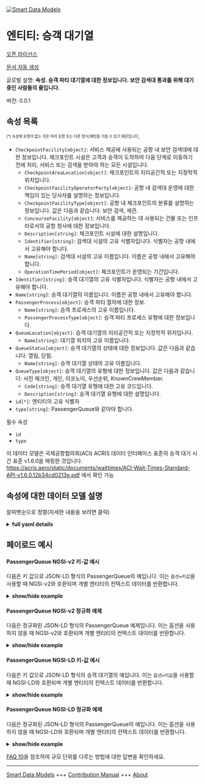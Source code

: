 <!-- 10-Header -->  
[![Smart Data Models](https://smartdatamodels.org/wp-content/uploads/2022/01/SmartDataModels_logo.png "Logo")](https://smartdatamodels.org)  
엔티티: 승객 대기열  
===========<!-- /10-Header -->  
<!-- 15-License -->  
[오픈 라이선스](https://github.com/smart-data-models//dataModel.ACRIS/blob/master/PassengerQueue/LICENSE.md)  
[문서 자동 생성](https://docs.google.com/presentation/d/e/2PACX-1vTs-Ng5dIAwkg91oTTUdt8ua7woBXhPnwavZ0FxgR8BsAI_Ek3C5q97Nd94HS8KhP-r_quD4H0fgyt3/pub?start=false&loop=false&delayms=3000#slide=id.gb715ace035_0_60)  
<!-- /15-License -->  
<!-- 20-Description -->  
글로벌 설명: **속성. 승객 파티 대기열에 대한 정보입니다. 보안 검색대 통과를 위해 대기 중인 사람들의 줄입니다.**  
버전: 0.0.1  
<!-- /20-Description -->  
<!-- 30-PropertiesList -->  

## 속성 목록  

<sup><sub>[*] 속성에 유형이 없는 것은 여러 유형 또는 다른 형식/패턴을 가질 수 있기 때문입니다</sub></sup>.  
- `CheckpointFacility[object]`: 서비스 제공에 사용되는 공항 내 보안 검색대에 대한 정보입니다. 체크포인트 시설은 고객과 승객이 도착하여 다음 단계로 이동하기 전에 처리, 서비스 또는 검색을 받아야 하는 모든 시설입니다.  	- `CheckpointAreaLocation[object]`: 체크포인트의 지리공간적 또는 지정학적 위치입니다.    
	- `CheckpointFacilityOperatorParty[object]`: 공항 내 검색대 운영에 대한 책임이 있는 당사자를 설명하는 정보입니다.    
	- `CheckpointFacilityType[object]`: 공항 내 체크포인트의 분류를 설명하는 정보입니다. 값은 다음과 같습니다: 보안 검색, 세관.    
	- `ConcourseFacility[object]`: 서비스를 제공하는 데 사용되는 건물 또는 인프라로서의 공항 청사에 대한 정보입니다.    
	- `Description[string]`: 체크포인트 시설에 대한 설명입니다.    
	- `Identifier[string]`: 검색대 시설의 고유 식별자입니다. 식별자는 공항 내에서 고유해야 합니다.    
	- `Name[string]`: 검색대 시설의 고유 이름입니다. 이름은 공항 내에서 고유해야 합니다.    
	- `OperationTimePeriod[object]`: 체크포인트가 운영되는 기간입니다.    
- `Identifier[string]`: 승객 대기열의 고유 식별자입니다. 식별자는 공항 내에서 고유해야 합니다.  - `Name[string]`: 승객 대기열의 이름입니다. 이름은 공항 내에서 고유해야 합니다.  - `PassengerProcess[object]`: 승객 파티 절차에 대한 정보.  	- `Name[string]`: 승객 프로세스의 고유 이름입니다.    
	- `PassengerProcessType[object]`: 승객 파티 프로세스 유형에 대한 정보입니다.    
- `QueueLocation[object]`: 승객 대기열의 지리공간적 또는 지정학적 위치입니다.  	- `Name[string]`: 대기열 위치의 고유 이름입니다.    
- `QueueStatus[object]`: 승객 대기열의 상태에 대한 정보입니다. 값은 다음과 같습니다: 열림, 닫힘.  	- `Name[string]`: 승객 대기열 상태의 고유 이름입니다.    
- `QueueType[object]`: 승객 대기열의 유형에 대한 정보입니다. 값은 다음과 같습니다: 사전 체크인, 개인, 이코노미, 우선순위, KnownCrewMember.  	- `Code[string]`: 승객 대기열 유형에 대한 고유 코드입니다.    
	- `Description[string]`: 승객 대기열 유형에 대한 설명입니다.    
- `id[*]`: 엔티티의 고유 식별자  - `type[string]`: PassengerQueue와 같아야 합니다.  <!-- /30-PropertiesList -->  
<!-- 35-RequiredProperties -->  
필수 속성  
- `id`  - `type`  <!-- /35-RequiredProperties -->  
<!-- 40-RequiredProperties -->  
이 데이터 모델은 국제공항협의회(ACI) ACRIS 데이터 인터페이스 표준의 승객 대기 시간 표준 v1.6.0을 매핑한 것입니다. https://acris.aero/static/documents/waittimes/ACI-Wait-Times-Standard-API-v1.6.0.12b34cd0213e.pdf 에서 확인 가능  
<!-- /40-RequiredProperties -->  
<!-- 50-DataModelHeader -->  
## 속성에 대한 데이터 모델 설명  
알파벳순으로 정렬(자세한 내용을 보려면 클릭)  
<!-- /50-DataModelHeader -->  
<!-- 60-ModelYaml -->  
<details><summary><strong>full yaml details</strong></summary>    
```yaml  
PassengerQueue:    
  description: Property. Information about the Passenger Party Queue. A line of people waiting to pass through the security checkpoint process.    
  properties:    
    CheckpointFacility:    
      description: 'Information about a Checkpoint in an Airport used to provide services. A Checkpoint facility is any facility where customers and passengers turn up and need to be processed, serviced or screened before proceeding to the next stage of their journey. '    
      properties:    
        CheckpointAreaLocation:    
          description: The geospatial or geopolitical location of a Checkpoint.    
          properties:    
            AirportElevation:    
              description: 'The height of an Airport, above sea level.'    
              properties:    
                AirportElevationUnitOfMeasurement:    
                  description: The unit of measure of the height of an Airport above sea level (FT for foot or M for metre).    
                  properties:    
                    Name:    
                      description: The name of the unit of measure for an Airport elevation above sea level.    
                      type: string    
                      x-ngsi:    
                        type: Property    
                  type: object    
                  x-ngsi:    
                    type: Property    
                Name:    
                  description: The name of an Airport elevation above sea level.    
                  type: string    
                  x-ngsi:    
                    type: Property    
                Value:    
                  description: The value of an Airport elevation above sea level.    
                  type: number    
                  x-ngsi:    
                    type: Property    
              type: object    
              x-ngsi:    
                type: Property    
            Latitude:    
              description: Coordinate of the latitude of the checkpoint area location.    
              type: number    
              x-ngsi:    
                type: Property    
            Longitude:    
              description: Coordinate of the longitude of the checkpoint area location.    
              type: number    
              x-ngsi:    
                type: Property    
            Name:    
              description: Unique name for geospatial or geopolitical location of a Checkpoint Area Location.    
              type: string    
              x-ngsi:    
                type: Property    
            Srid:    
              description: 'A Spatial Reference System Identifier (SRID), to identify the spatial coordinate system definitions'    
              type: number    
              x-ngsi:    
                type: Property    
            ZoneAreaLocation:    
              description: The geospatial or geopolitical location of a Queuing Zone in a Terminal.    
              properties:    
                Name:    
                  description: Unique name for the Zone Area Location.    
                  type: string    
                  x-ngsi:    
                    type: Property    
                TerminalAreaLocation:    
                  description: The geospatial or geopolitical location of an Airport Terminal building.    
                  properties:    
                    AirportLocation:    
                      description: The geospatial or geopolitical location of an Airport.    
                      properties:    
                        Latitude:    
                        Longitude:    
                        Name:    
                        Srid:    
                      type: object    
                      x-ngsi:    
                        type: Property    
                    Name:    
                      description: Unique name for the Terminal Area Location.    
                      type: string    
                      x-ngsi:    
                        type: Property    
                  type: object    
                  x-ngsi:    
                    type: Property    
              type: object    
              x-ngsi:    
                type: Property    
          type: object    
          x-ngsi:    
            type: Property    
        CheckpointFacilityOperatorParty:    
          description: Information that describes the Party responsible for the operation of a Checkpoint in an Airport.    
          properties:    
            Name:    
              description: Unique name of the Operator Party for the Checkpoint Facility.    
              type: string    
              x-ngsi:    
                type: Property    
          type: object    
          x-ngsi:    
            type: Property    
        CheckpointFacilityType:    
          description: 'Information that describes the classification for a Checkpoint in an Airport. Values are: Security Screening, Customs.'    
          properties:    
            Code:    
              description: Unique code for the Checkpoint Facility Type.    
              type: string    
              x-ngsi:    
                type: Property    
            Description:    
              description: Description of the Checkpoint Facility Type.    
              type: string    
              x-ngsi:    
                type: Property    
          type: object    
          x-ngsi:    
            type: Property    
        ConcourseFacility:    
          description: Information about an Airport Concourse as buildings or infrastructure used to provide services.    
          properties:    
            Identifier:    
              description: Unique identifier for the Concourse Facility.    
              type: string    
              x-ngsi:    
                type: Property    
            Name:    
              description: Unique name for the Concourse Facility.    
              type: string    
              x-ngsi:    
                type: Property    
            TerminalFacility:    
              description: Information about an Airport Terminal as buildings or infrastructure used to provide services.    
              properties:    
                AirportFacility:    
                  description: Information about an Airport as buildings or infrastructure used to provide services.    
                  properties:    
                    IataCode:    
                      description: Three character IATA code for the Airport.    
                      type: string    
                      x-ngsi:    
                        type: Property    
                    IcaoCode:    
                      description: Four character ICAO code for the Airport.    
                      type: string    
                      x-ngsi:    
                        type: Property    
                    Name:    
                      description: Common name of the Airport.    
                      type: string    
                      x-ngsi:    
                        type: Property    
                  type: object    
                  x-ngsi:    
                    type: Property    
                Identifier:    
                  description: Unique identifier for the Terminal Facility.    
                  type: string    
                  x-ngsi:    
                    type: Property    
                Name:    
                  description: Unique name for the Terminal Facility.    
                  type: string    
                  x-ngsi:    
                    type: Property    
              type: object    
              x-ngsi:    
                type: Property    
          type: object    
          x-ngsi:    
            type: Property    
        Description:    
          description: Description of the Checkpoint Facility.    
          type: string    
          x-ngsi:    
            type: Property    
        Identifier:    
          description: Unique identifier for the Checkpoint Facility. The identifier should be unique within an Airport.    
          type: string    
          x-ngsi:    
            type: Property    
        Name:    
          description: Unique name for the Checkpoint Facility. The name should be unique within an Airport.    
          type: string    
          x-ngsi:    
            type: Property    
        OperationTimePeriod:    
          description: The time period over which the Checkpoint is operating.    
          properties:    
            ClosingTime:    
              description: 'The date and time from when the Checkpoint Facility is closed. Date time should be UTC, compliant with ISO 8601 format (e.g. 2023-04-20T11:54:59Z)'    
              type: string    
              x-ngsi:    
                type: Property    
            OpeningTime:    
              description: 'The date and time from when the Checkpoint Facility is open. Date time should be UTC, compliant with ISO 8601 format (e.g. 2023-04-20T11:54:59Z)'    
              type: string    
              x-ngsi:    
                type: Property    
          type: object    
          x-ngsi:    
            type: Property    
      type: object    
      x-ngsi:    
        type: Property    
    Identifier:    
      description: Unique identifier for the Passenger Queue. The identifier should be unique within an Airport.    
      type: string    
      x-ngsi:    
        type: Property    
    Name:    
      description: Name of the Passenger Queue. The name should be unique within an Airport.    
      type: string    
      x-ngsi:    
        type: Property    
    PassengerProcess:    
      description: Information about the Passenger Party Process.    
      properties:    
        Name:    
          description: Unique name for the Passenger Process.    
          type: string    
          x-ngsi:    
            type: Property    
        PassengerProcessType:    
          description: Information about the type of Passenger Party Process.    
          properties:    
            Code:    
              description: Unique code for the type of Passenger Party Process.    
              type: string    
              x-ngsi:    
                type: Property    
            Description:    
              description: Description of the type of Passenger Party Process.    
              type: string    
              x-ngsi:    
                type: Property    
          type: object    
          x-ngsi:    
            type: Property    
      type: object    
      x-ngsi:    
        type: Property    
    QueueLocation:    
      description: The geospatial or geopolitical location of a Passenger Queue.    
      properties:    
        Name:    
          description: Unique name for the Queue Location.    
          type: string    
          x-ngsi:    
            type: Property    
      type: object    
      x-ngsi:    
        type: Property    
    QueueStatus:    
      description: 'Information about the status of a Passenger Queue. Values can be: Open, Closed.'    
      properties:    
        Name:    
          description: Unique name for the status of the Passenger Queue.    
          type: string    
          x-ngsi:    
            type: Property    
      type: object    
      x-ngsi:    
        type: Property    
    QueueType:    
      description: 'Information about the type of a Passenger Queue. Values can be: Pre-Check, Private, Economy, Priority, KnownCrewMember.'    
      properties:    
        Code:    
          description: Unique code for the type of Passenger Queue.    
          type: string    
          x-ngsi:    
            type: Property    
        Description:    
          description: Description of the type of Passenger Queue.    
          type: string    
          x-ngsi:    
            type: Property    
      type: object    
      x-ngsi:    
        type: Property    
    id:    
      anyOf:    
        - description: Identifier format of any NGSI entity    
          maxLength: 256    
          minLength: 1    
          pattern: ^[\w\-\.\{\}\$\+\*\[\]`|~^@!,:\\]+$    
          type: string    
          x-ngsi:    
            type: Property    
        - description: Identifier format of any NGSI entity    
          format: uri    
          type: string    
          x-ngsi:    
            type: Property    
      description: Unique identifier of the entity    
      x-ngsi:    
        type: Property    
    type:    
      description: It must be equal to PassengerQueue.    
      enum:    
        - PassengerQueue    
      type: string    
      x-ngsi:    
        type: Property    
  required:    
    - id    
    - type    
  type: object    
  x-derived-from: https://acris.aero/static/documents/waittimes/ACI-Wait-Times-API-Specification-v1.6.0.1c4ec122da9a.yaml    
  x-disclaimer: 'Redistribution and use in source and binary forms, with or without modification, are permitted  provided that the license conditions are met. Copyleft (c) 2022 Contributors to Smart Data Models Program'    
  x-license-url: https://github.com/smart-data-models/dataModel.ACRIS/blob/master/PassengerQueue/LICENSE.md    
  x-model-schema: https://smart-data-models.github.io/dataModel.ACRIS/PassengerQueue/schema.json    
  x-model-tags: ACRIS    
  x-version: 0.0.1    
```  
</details>    
<!-- /60-ModelYaml -->  
<!-- 70-MiddleNotes -->  
<!-- /70-MiddleNotes -->  
<!-- 80-Examples -->  
## 페이로드 예시  
#### PassengerQueue NGSI-v2 키-값 예시  
다음은 키 값으로 JSON-LD 형식의 PassengerQueue의 예입니다. 이는 `옵션=키값`을 사용할 때 NGSI-v2와 호환되며 개별 엔티티의 컨텍스트 데이터를 반환합니다.  
<details><summary><strong>show/hide example</strong></summary>    
```json  
{  
  "id": "urn:ngsi-ld:QueueMeasurement:id:IEQX:79193255",  
  "type": "QueueMeasurement",  
  "Occupancy": 58,  
  "ProjectedWaitTime": 544.4,  
  "Throughput": 384,  
  "WaitTime": 645.9,  
  "MeasurementDevice": {  
    "Name": "",  
    "MeasurementDeviceLocation": {  
      "Name": ""  
    }  
  },  
  "MeasurementTimePeriod": {  
    "EndTime": "2023-03-22T18:59:02Z"  
  },  
  "PassengerQueue": {  
    "Identifier": "1",  
    "Name": "1",  
    "CheckpointFacility": {  
      "Description": "",  
      "Identifier": "1bdaec90-7a42-11e7-bb31-be2e44b06b34",  
      "Name": "Checkpoint B",  
      "CheckpointAreaLocation": {  
        "Latitude": 43.02,  
        "longitude": 3.08  
      },  
      "CheckpointFacilityOperatorParty": {  
        "Name": ""  
      },  
      "CheckpointFacilityType": {  
        "Code": "",  
        "Description": ""  
      },  
      "ConcourseFacility": {  
        "Identifier": "BA/B",  
        "Name": "Boarding Area B",  
        "TerminalFacility": {  
          "Identifier": "T1",  
          "Name": "Terminal 1",  
          "AirportFacility": {  
            "IataCode": "SFO",  
            "IcaoCode": "KSFO",  
            "Name": "San Francisco InternationalAirport"  
          }  
        }  
      },  
      "OperationTimePeriod": {  
        "ClosingTime": "",  
        "OpeningTime": ""  
      }  
    },  
    "PassengerProcess": {  
      "Name": "",  
      "PassengerProcessType": {  
        "Code": "",  
        "Description": ""  
      }  
    },  
    "QueueLocation": {  
      "Name": ""  
    },  
    "QueueStatus": {  
      "Name": ""  
    },  
    "QueueType": {  
      "Code": "",  
      "Description": ""  
    }  
  }  
}  
```  
</details>  
#### PassengerQueue NGSI-v2 정규화 예제  
다음은 정규화된 JSON-LD 형식의 PassengerQueue 예제입니다. 이는 옵션을 사용하지 않을 때 NGSI-v2와 호환되며 개별 엔티티의 컨텍스트 데이터를 반환합니다.  
<details><summary><strong>show/hide example</strong></summary>    
```json  
{  
    "id": "urn:ngsi-ld:PassengerQueue:id:CFYG:74194684",  
    "type": "PassengerQueue",  
    "Identifier": {  
        "type": "Text",  
        "value": "1"  
    },  
    "Name": {  
        "type": "Text",  
        "value": "1"  
    },  
    "CheckpointFacility": {  
        "type": "StructuredValue",  
        "value": {  
            "Description": "",  
            "Identifier": "1bdaec90-7a42-11e7-bb31-be2e44b06b34",  
            "Name": "Checkpoint B",  
            "CheckpointAreaLocation": {  
                "Latitude": 40.42,  
                "Longitude": 3.708,  
                "Name": "",  
                "Srid": 0,  
                "AirportElevation": {  
                    "Name": "",  
                    "Value": 3.6,  
                    "AirportElevationUnitOfMeasurement": {  
                        "Name": "Meters"  
                    }  
                },  
                "ZoneAreaLocation": {  
                    "Name": "",  
                    "TerminalAreaLocation": {  
                        "Name": "",  
                        "AirportLocation": {  
                            "Latitude": 40.42,  
                            "Longitude": 3.708,  
                            "Name": "Barajas",  
                            "Srid": 0  
                        }  
                    }  
                }  
            },  
            "CheckpointFacilityOperatorParty": {  
                "Name": ""  
            },  
            "CheckpointFacilityType": {  
                "Code": "",  
                "Description": ""  
            },  
            "ConcourseFacility": {  
                "Identifier": "BA/B",  
                "Name": "Boarding area B",  
                "TerminalFacility": {  
                    "Identifier": "T1",  
                    "Name": "Terminal 1",  
                    "AirportFacility": {  
                        "IataCode": "SFO",  
                        "IcaoCode": "KSFO",  
                        "Name": "San Francisco Internationl Airport"  
                    }  
                }  
            },  
            "OperationTimePeriod": {  
                "ClosingTime": "",  
                "OpeningTime": ""  
            }  
        }  
    },  
    "PassengerProcess": {  
        "type": "StructuredValue",  
        "value": {  
            "Name": "",  
            "PassengerProcessType": {  
                "Code": "",  
                "Description": ""  
            }  
        }  
    },  
    "QueueLocation": {  
        "type": "StructuredValue",  
        "value": {  
            "Name": ""  
        }  
    },  
    "QueueStatus": {  
        "type": "StructuredValue",  
        "value": {  
            "Name": ""  
        }  
    },  
    "QueueType": {  
        "type": "StructuredValue",  
        "value": {  
            "Code": "",  
            "Description": ""  
        }  
    }  
}  
```  
</details>  
#### PassengerQueue NGSI-LD 키-값 예시  
다음은 키 값으로 JSON-LD 형식의 승객 대기열의 예입니다. 이는 `옵션=키값`을 사용할 때 NGSI-LD와 호환되며 개별 엔티티의 컨텍스트 데이터를 반환합니다.  
<details><summary><strong>show/hide example</strong></summary>    
```json  
{  
  "id": "urn:ngsi-ld:PassengerQueue:id:DLSH:49883369",  
  "type": "PassengerQueue",  
  "Identifier": "1",  
  "Name": "1",  
  "CheckpointFacility": {  
    "Description": "",  
    "Identifier": "1bdaec90-7a42-11e7-bb31-be2e44b06b34",  
    "Name": "Checkpoint B",  
    "CheckpointAreaLocation": {  
      "Latitude": 40.42,  
      "Longitude": 3.08,  
      "Name": "",  
      "$rid": 0  
    },  
    "CheckpointFacilityOperatorParty": {  
      "Name": ""  
    },  
    "CheckpointFacilityType": {  
      "Code": "",  
      "Description": ""  
    },  
    "ConcourseFacility": {  
      "Identifier": "BA/B",  
      "Name": "Boarding Area B",  
      "TerminalFacility": {  
        "Identifier": "T1",  
        "Name": "Terminal 1",  
        "AirportFacility": {  
          "IataCode": "SFO",  
          "IcaoCode": "KSFO",  
          "Name": "San Francisco International Airport"  
        }  
      }  
    },  
    "OperationTimePeriod": {  
      "ClosingTime": "",  
      "OpeningTime": ""  
    }  
  },  
  "PassengerProcess": {  
    "Name": "",  
    "PassengerProcessType": {  
      "Code": "",  
      "Description": ""  
    }  
  },  
  "QueueLocation": {  
    "Name":""  
  },  
  "QueueStatus": {  
    "Name":""  
  },  
  "QueueType": {  
    "Code": "",  
    "Description": ""  
  },  
    "@context": [  
        "https://raw.githubusercontent.com/smart-data-models/dataModel.ACRIS/master/context.jsonld"  
    ]  
}  
```  
</details>  
#### PassengerQueue NGSI-LD 정규화 예제  
다음은 정규화된 JSON-LD 형식의 PassengerQueue의 예입니다. 이는 옵션을 사용하지 않을 때 NGSI-LD와 호환되며 개별 엔티티의 컨텍스트 데이터를 반환합니다.  
<details><summary><strong>show/hide example</strong></summary>    
```json  
{  
    "id": "urn:ngsi-ld:PassengerQueue:id:CFYG:74194684",  
    "type": "PassengerQueue",  
    "Identifier": {  
        "type": "Property",  
        "value": "1"  
    },  
    "Name": {  
        "type": "Property",  
        "value": "1"  
    },  
    "CheckpointFacility": {  
        "type": "Property",  
        "value": {  
            "Description": "",  
            "Identifier": "1bdaec90-7a42-11e7-bb31-be2e44b06b34",  
            "Name": "Checkpoint B",  
            "CheckpointAreaLocation": {  
                "Latitude": 40.42,  
                "Longitude": 3.708,  
                "Name": "",  
                "Srid": 0,  
                "AirportElevation": {  
                    "Name": "",  
                    "Value": 3.6,  
                    "AirportElevationUnitOfMeasurement": {  
                        "Name": "Meters"  
                    }  
                },  
                "ZoneAreaLocation": {  
                    "Name": "",  
                    "TerminalAreaLocation": {  
                        "Name": "",  
                        "AirportLocation": {  
                            "Latitude": 40.42,  
                            "Longitude": 3.708,  
                            "Name": "Barajas",  
                            "Srid": 0  
                        }  
                    }  
                }  
            },  
            "CheckpointFacilityOperatorParty": {  
                "Name": ""  
            },  
            "CheckpointFacilityType": {  
                "Code": "",  
                "Description": ""  
            },  
            "ConcourseFacility": {  
                "Identifier": "BA/B",  
                "Name": "Boarding area B",  
                "TerminalFacility": {  
                    "Identifier": "T1",  
                    "Name": "Terminal 1",  
                    "AirportFacility": {  
                        "IataCode": "SFO",  
                        "IcaoCode": "KSFO",  
                        "Name": "San Francisco Internationl Airport"  
                    }  
                }  
            },  
            "OperationTimePeriod": {  
                "ClosingTime": "",  
                "OpeningTime": ""  
            }  
        }  
    },  
    "PassengerProcess": {  
        "type": "Property",  
        "value": {  
            "Name": "",  
            "PassengerProcessType": {  
                "Code": "",  
                "Description": ""  
            }  
        }  
    },  
    "QueueLocation": {  
        "type": "Property",  
        "value": {  
            "Name": ""  
        }  
    },  
    "QueueStatus": {  
        "type": "Property",  
        "value": {  
            "Name": ""  
        }  
    },  
    "QueueType": {  
        "type": "Property",  
        "value": {  
            "Code": "",  
            "Description": ""  
        }  
    },  
    "@context": [  
        "https://raw.githubusercontent.com/smart-data-models/dataModel.ACRIS/master/context.jsonld"  
    ]  
}  
```  
</details><!-- /80-Examples -->  
<!-- 90-FooterNotes -->  
<!-- /90-FooterNotes -->  
<!-- 95-Units -->  
[FAQ 10](https://smartdatamodels.org/index.php/faqs/)을 참조하여 규모 단위를 다루는 방법에 대한 답변을 확인하세요.  
<!-- /95-Units -->  
<!-- 97-LastFooter -->  
---  
[Smart Data Models](https://smartdatamodels.org) +++ [Contribution Manual](https://bit.ly/contribution_manual) +++ [About](https://bit.ly/Introduction_SDM)<!-- /97-LastFooter -->  
